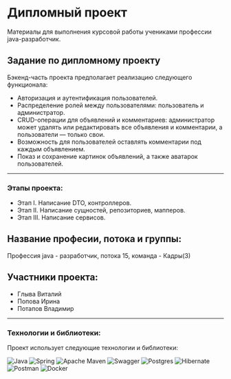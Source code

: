 # Дипломный проект

Материалы для выполнения курсовой работы учениками профессии java-разработчик.

## Задание по дипломному проекту

Бэкенд-часть проекта предполагает реализацию следующего функционала:
+ Авторизация и аутентификация пользователей.
+ Распределение ролей между пользователями: пользователь и администратор.
+ CRUD-операции для объявлений и комментариев: администратор может удалять или редактировать все объявления и комментарии, а пользователи — только свои.
+ Возможность для пользователей оставлять комментарии под каждым объявлением.
+ Показ и сохранение картинок объявлений, а также аватарок пользователей.

---

### Этапы проекта:
* Этап I. Написание DTO, контроллеров.
* Этап II. Написание сущностей, репозиториев, мапперов.
* Этап III. Написание сервисов.


## Название професии, потока и группы:
Профессия java - разработчик, потока 15, команда - Кадры(3)

## Участники проекта:
+ Глыва Виталий
+ Попова Ирина
+ Потапов Владимир

---
### Технологии и библиотеки:

Проект использует следующие технологии и библиотеки:

![Java](https://img.shields.io/badge/java-%23ED8B00.svg?style=for-the-badge&logo=openjdk&logoColor=white)
![Spring](https://img.shields.io/badge/spring-%236DB33F.svg?style=for-the-badge&logo=spring&logoColor=white)
![Apache Maven](https://img.shields.io/badge/Apache%20Maven-C71A36?style=for-the-badge&logo=Apache%20Maven&logoColor=white)
![Swagger](https://img.shields.io/badge/-Swagger-%23Clojure?style=for-the-badge&logo=swagger&logoColor=white)
![Postgres](https://img.shields.io/badge/postgres-%23316192.svg?style=for-the-badge&logo=postgresql&logoColor=white)
![Hibernate](https://img.shields.io/badge/Hibernate-59666C?style=for-the-badge&logo=Hibernate&logoColor=white)
![Postman](https://img.shields.io/badge/Postman-FF6C37?style=for-the-badge&logo=postman&logoColor=white)
![Docker](https://img.shields.io/badge/docker-%230db7ed.svg?style=for-the-badge&logo=docker&logoColor=white)



